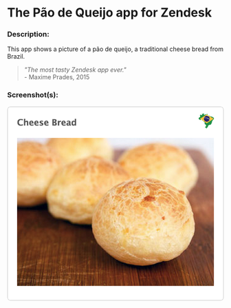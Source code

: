 # The Pão de Queijo app for Zendesk

### Description:

This app shows a picture of a pão de queijo, a traditional cheese bread from Brazil.

> *"The most tasty Zendesk app ever."*
> <br>- Maxime Prades, 2015


### Screenshot(s):

![Screenshot](assets/screenshot.png)
